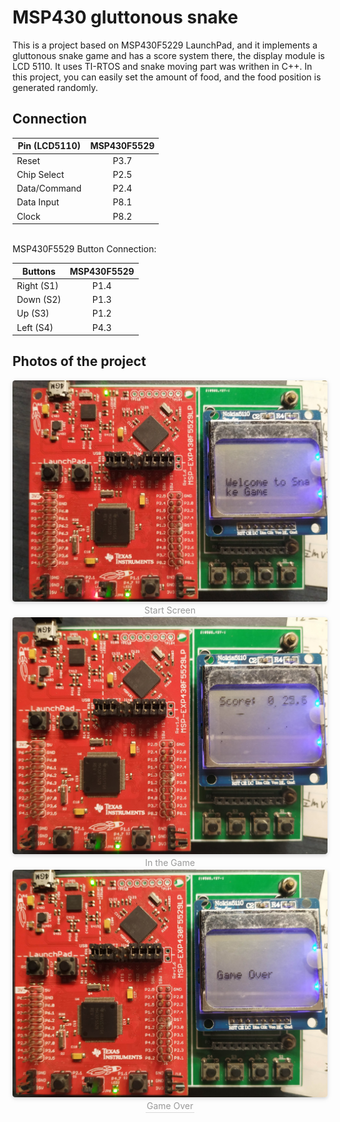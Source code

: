 # MSP430 gluttonous snake
This is a project based on MSP430F5229 LaunchPad, and it implements a gluttonous snake game and has a score system there, the display module is LCD 5110. It uses TI-RTOS and snake moving part was writhen in C++. In this project, you can easily set the amount of food, and the food position is generated randomly.

## Connection

| Pin (LCD5110)   |  MSP430F5529    |
|---------------|:-----:|
| Reset         |  P3.7 |
| Chip Select   |  P2.5 |  
| Data/Command  |  P2.4 |
| Data Input    |  P8.1 |
| Clock         |  P8.2 |
<br />
MSP430F5529 Button Connection:

| Buttons   |  MSP430F5529    |
|-----------|:-----:|
| Right (S1)    |  P1.4 |
| Down (S2)    |  P1.3 |
| Up (S3)    |  P1.2 |
| Left (S4)       |  P4.3 |

## Photos of the project

<center>
    <img style="border-radius: 0.3125em;
    box-shadow: 0 2px 4px 0 rgba(34,36,38,.12),0 2px 10px 0 rgba(34,36,38,.08);"
    src="start_screen.jpg">
    <br>
    <div style="color:orange; border-bottom: 1px solid #d9d9d9;
    display: inline-block;
    color: #999;
    padding: 2px;">Start Screen</div>
</center>
<center>
    <img style="border-radius: 0.3125em;
    box-shadow: 0 2px 4px 0 rgba(34,36,38,.12),0 2px 10px 0 rgba(34,36,38,.08);"
    src="playing.jpg">
    <br>
    <div style="color:orange; border-bottom: 1px solid #d9d9d9;
    display: inline-block;
    color: #999;
    padding: 2px;">In the Game</div>
</center>
<center>
    <img style="border-radius: 0.3125em;
    box-shadow: 0 2px 4px 0 rgba(34,36,38,.12),0 2px 10px 0 rgba(34,36,38,.08);"
    src="game_over.jpg">
    <br>
    <div style="color:orange; border-bottom: 1px solid #d9d9d9;
    display: inline-block;
    color: #999;
    padding: 2px;">Game Over</div>
</center>
